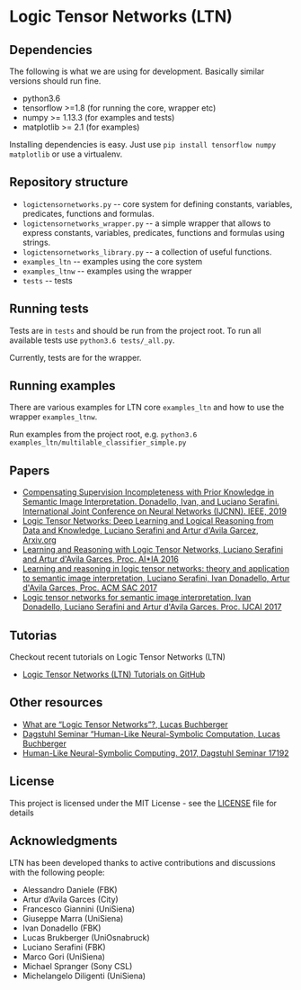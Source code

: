 # Logic Tensor Networks (LTN)

## Dependencies

The following is what we are using for development. Basically similar versions should run fine.

* python3.6
* tensorflow >=1.8 (for running the core, wrapper etc)
* numpy >= 1.13.3 (for examples and tests)
* matplotlib >= 2.1 (for examples)

Installing dependencies is easy. Just use ``pip install tensorflow numpy matplotlib`` or use a virtualenv.

## Repository structure

* ``logictensornetworks.py`` -- core system for defining constants, variables, predicates, functions and formulas. 
* ``logictensornetworks_wrapper.py`` -- a simple wrapper that allows to express constants, variables, predicates, functions and formulas using strings. 
* ``logictensornetworks_library.py`` -- a collection of useful functions. 
* ``examples_ltn`` -- examples using the core system
* ``examples_ltnw`` -- examples using the wrapper
* ``tests`` -- tests

## Running tests

Tests are in ``tests`` and should be run from the project root. To run all available tests
use ``python3.6 tests/_all.py``.

Currently, tests are for the wrapper.

## Running examples

There are various examples for LTN core  ``examples_ltn`` and how to use the wrapper ``examples_ltnw``.

Run examples from the project root, e.g. ``python3.6 examples_ltn/multilable_classifier_simple.py``


## Papers 
* [Compensating Supervision Incompleteness with Prior Knowledge in Semantic Image Interpretation. Donadello, Ivan, and Luciano Serafini.  International Joint Conference on Neural Networks (IJCNN). IEEE, 2019](https://arxiv.org/abs/1910.00462)
* [Logic Tensor Networks: Deep Learning and Logical Reasoning from Data and Knowledge, Luciano Serafini and  Artur d'Avila Garcez, Arxiv.org](https://arxiv.org/abs/1606.04422)
* [Learning and Reasoning with Logic Tensor Networks, Luciano Serafini and Artur d'Avila Garces, Proc. AI*IA 2016](https://link.springer.com/chapter/10.1007/978-3-319-49130-1_25)
* [Learning and reasoning in logic tensor networks: theory and application to semantic image interpretation, Luciano Serafini, Ivan Donadello, Artur d'Avila Garces, Proc. ACM SAC 2017](https://dl.acm.org/citation.cfm?id=3019642)
* [Logic tensor networks for semantic image interpretation, Ivan Donadello, Luciano Serafini and Artur d'Avila Garces. Proc. IJCAI 2017](https://www.ijcai.org/proceedings/2017/0221.pdf)

## Tutorias 

Checkout recent tutorials on Logic Tensor Networks (LTN)
* [Logic Tensor Networks (LTN) Tutorials on GitHub](https://github.com/logictensornetworks/tutorials)

## Other resources
* [What are “Logic Tensor Networks”?, Lucas Buchberger](https://lucas-bechberger.de/2017/11/16/what-are-logic-tensor-networks/)
* [Dagstuhl Seminar “Human-Like Neural-Symbolic Computation, Lucas Buchberger](https://lucas-bechberger.de/2017/05/17/dagstuhl-seminar-human-like-neural-symbolic-computation/)
* [Human-Like Neural-Symbolic Computing. 2017, Dagstuhl Seminar 17192](https://www.dagstuhl.de/17192)

## License

This project is licensed under the MIT License - see the [LICENSE](LICENSE) file for details

## Acknowledgments

LTN has been developed thanks to active contributions and discussions with the following people:
* Alessandro Daniele (FBK)
* Artur d’Avila Garces (City)
* Francesco Giannini (UniSiena)
* Giuseppe Marra (UniSiena)
* Ivan Donadello (FBK)
* Lucas Brukberger (UniOsnabruck)
* Luciano Serafini (FBK)
* Marco Gori (UniSiena)
* Michael Spranger (Sony CSL)
* Michelangelo Diligenti (UniSiena)
